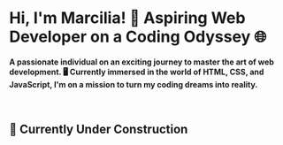 <h1>Hi, I'm Marcilia! 🚀 Aspiring Web Developer on a Coding Odyssey 🌐</h1> 

<b>A passionate individual on an exciting journey to master the art of web development. 🖥️ Currently immersed in the world of HTML, CSS, and JavaScript, I'm on a mission to turn my coding dreams into reality.</b>

<br>
<h2>🚧 Currently Under Construction</h2>






<!-- **MarciliaS/marcilias** is a ✨ _special_ ✨ repository because its `README.md` (this file) appears on your GitHub profile.

Here are some ideas to get you started:

- 🔭 I’m currently working on ...
- 🌱 I’m currently learning ...
- 👯 I’m looking to collaborate on ...
- 🤔 I’m looking for help with ...
- 💬 Ask me about ...
- 📫 How to reach me: ...
- 😄 Pronouns: ...
- ⚡ Fun fact: ...
-->
